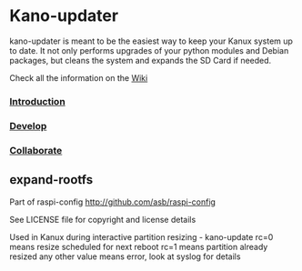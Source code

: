 # Kano-updater

kano-updater is meant to be the easiest way to keep your Kanux system up to date. It not only performs upgrades of your python modules and Debian packages, but cleans the system and expands the SD Card if needed.

Check all the information on the [Wiki](https://github.com/KanoComputing/kano-updater/wiki)

### [Introduction](https://github.com/KanoComputing/kano-updater/wiki/Introduction)

### [Develop](https://github.com/KanoComputing/kano-updater/wiki/Development)

### [Collaborate](https://github.com/KanoComputing/kano-updater/wiki/Collaboration)

## expand-rootfs

Part of raspi-config http://github.com/asb/raspi-config

See LICENSE file for copyright and license details

Used in Kanux during interactive partition resizing - kano-update
rc=0 means resize scheduled for next reboot
rc=1 means partition already resized
any other value means error, look at syslog for details
